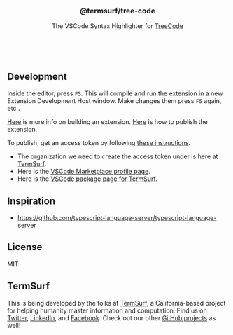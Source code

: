 <br/>
<br/>
<br/>
<br/>
<br/>
<br/>
<br/>

<h3 align='center'>@termsurf/tree-code</h3>
<p align='center'>
  The VSCode Syntax Highlighter for <a href="https://github.com/termsurf/tree">TreeCode</a>
</p>

<br/>
<br/>
<br/>

## Development

Inside the editor, press `F5`. This will compile and run the extension
in a new Extension Development Host window. Make changes them press `F5`
again, etc..

[Here](https://code.visualstudio.com/api/get-started/extension-anatomy)
is more info on building an extension.
[Here](https://code.visualstudio.com/api/working-with-extensions/publishing-extension)
is how to publish the extension.

To publish, get an access token by following
[these instructions](https://code.visualstudio.com/api/working-with-extensions/publishing-extension#get-a-personal-access-token).

- The organization we need to create the access token under is here at
  [TermSurf](https://dev.azure.com/termsurf).
- Here is the
  [VSCode Marketplace profile page](https://aex.dev.azure.com/me?mkt=en-US).
- Here is the
  [VSCode package page for TermSurf](https://marketplace.visualstudio.com/manage/publishers/termsurf).

## Inspiration

- https://github.com/typescript-language-server/typescript-language-server

## License

MIT

## TermSurf

This is being developed by the folks at [TermSurf](https://term.surf), a
California-based project for helping humanity master information and
computation. Find us on [Twitter](https://twitter.com/termsurf),
[LinkedIn](https://www.linkedin.com/company/termsurf), and
[Facebook](https://www.facebook.com/termsurf). Check out our other
[GitHub projects](https://github.com/termsurf) as well!
